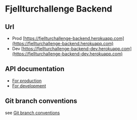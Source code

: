 # Fjellturchallenge Backend

## Url

* Prod [https://fjellturchallenge-backend.herokuapp.com](https://fjellturchallenge-backend.herokuapp.com)
* Dev [https://fjellturchallenge-backend-dev.herokuapp.com](https://fjellturchallenge-backend-dev.herokuapp.com)

## API documentation

* [For production](https://fjellturchallenge-backend.herokuapp.com/swagger-ui.html)
* [For development](https://fjellturchallenge-backend-dev.herokuapp.com/swagger-ui.html)

## Git branch conventions

see [Git branch conventions](./documentation/git_branch_names.md)
